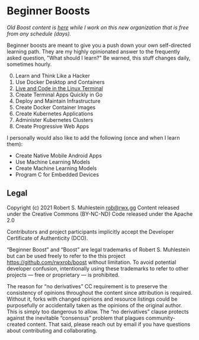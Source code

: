 # Beginner Boosts

*Old Boost content is
[here](https://github.com/rwxrob/boost/tree/old-20210722) while I work
on this new organization that is free from any schedule (days).*

Beginner boosts are meant to give you a push down your own self-directed
learning path. They are my highly opinionated answer to the frequently
asked question, "What should I learn?" Be warned, this stuff changes
daily, sometimes hourly.

0.  Learn and Think Like a Hacker
1.  Use Docker Desktop and Containers
2.  [Live and Code in the Linux Terminal][terminal]
3.  Create Terminal Apps Quickly in Go
4.  Deploy and Maintain Infrastructure
5.  Create Docker Container Images
6.  Create Kubernetes Applications
7.  Administer Kubernetes Clusters
8.  Create Progressive Web Apps

[terminal]: <https://github.com/rwxrob/linux-terminal-native>

I personally would also like to add the following (once and when I learn
them):

* Create Native Mobile Android Apps
* Use Machine Learning Models
* Create Machine Learning Models
* Program C for Embedded Devices

## Legal

Copyright (c) 2021 Robert S. Muhlestein <rob@rwx.gg>
Content released under the Creative Commons (BY-NC-ND)
Code released under the Apache 2.0

Contributors and project participants implicitly accept the Developer
Certificate of Authenticity (DCO).

“Beginner Boost” and “Boost” are legal trademarks of Robert S.
Muhlestein but can be used freely to refer to the this project
https://github.com/rwxrob/boost without limitation. To avoid potential
developer confusion, intentionally using these trademarks to refer to
other projects — free or proprietary — is prohibited.

The reason for “no derivatives” CC requirement is to preserve the
consistency of opinions throughout the content since attribution is
required. Without it, forks with changed opinions and resource listings
could be purposefully or accidentally taken as the opinions of the
original author. This is simply too dangerous to allow. The “no
derivatives” clause protects against the inevitable “consensus” problem
that plagues community-created content. That said, please reach out by
email if you have questions about contributing and collaborating.

